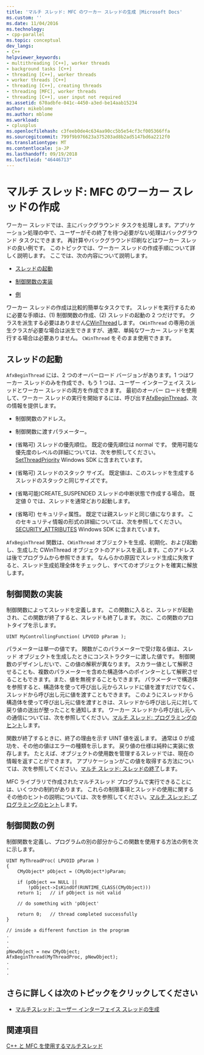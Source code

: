 ```yaml
---
title: 'マルチ スレッド: MFC のワーカー スレッドの生成 |Microsoft Docs'
ms.custom: ''
ms.date: 11/04/2016
ms.technology:
- cpp-parallel
ms.topic: conceptual
dev_langs:
- C++
helpviewer_keywords:
- multithreading [C++], worker threads
- background tasks [C++]
- threading [C++], worker threads
- worker threads [C++]
- threading [C++], creating threads
- threading [MFC], worker threads
- threading [C++], user input not required
ms.assetid: 670adbfe-041c-4450-a3ed-be14aab15234
author: mikeblome
ms.author: mblome
ms.workload:
- cplusplus
ms.openlocfilehash: c3feeb0de4c634aa90cc5b5e54cf3cf005366ffa
ms.sourcegitcommit: 799f9b976623a375203ad8b2ad5147bd6a2212f0
ms.translationtype: MT
ms.contentlocale: ja-JP
ms.lasthandoff: 09/19/2018
ms.locfileid: "46446713"
---
```

# <a name="multithreading-creating-worker-threads-in-mfc"></a>マルチ スレッド: MFC のワーカー スレッドの作成

ワーカー スレッドでは、主にバックグラウンド タスクを処理します。アプリケーション処理の中で、ユーザーがその終了を待つ必要がない処理はバックグラウンド タスクにできます。 再計算やバックグラウンド印刷などはワーカー スレッドの良い例です。 このトピックでは、ワーカー スレッドの作成手順について詳しく説明します。 ここでは、次の内容について説明します。

- [スレッドの起動](#_core_starting_the_thread)

- [制御関数の実装](#_core_implementing_the_controlling_function)

- [例](#_core_controlling_function_example)

ワーカー スレッドの作成は比較的簡単なタスクです。 スレッドを実行するために必要な手順は、(1) 制御関数の作成、(2) スレッドの起動の 2 つだけです。 クラスを派生する必要はありません[CWinThread](../mfc/reference/cwinthread-class.md)します。 `CWinThread` の専用の派生クラスが必要な場合は派生できますが、通常、単純なワーカー スレッドを実行する場合は必要ありません。 `CWinThread` をそのまま使用できます。

##  <a name="_core_starting_the_thread"></a> スレッドの起動

`AfxBeginThread` には、2 つのオーバーロード バージョンがあります。1 つはワーカー スレッドのみを作成でき、もう 1 つは、ユーザー インターフェイス スレッドとワーカー スレッドの両方を作成できます。 最初のオーバー ロードを使用して、ワーカー スレッドの実行を開始するには、呼び出す[AfxBeginThread](../mfc/reference/application-information-and-management.md#afxbeginthread)、次の情報を提供します。

- 制御関数のアドレス。

- 制御関数に渡すパラメーター。

- (省略可) スレッドの優先順位。 既定の優先順位は normal です。 使用可能な優先度のレベルの詳細については、次を参照してください。 [SetThreadPriority](/windows/desktop/api/processthreadsapi/nf-processthreadsapi-setthreadpriority) Windows SDK に含まれています。

- (省略可) スレッドのスタック サイズ。 既定値は、このスレッドを生成するスレッドのスタックと同じサイズです。

- (省略可能)CREATE_SUSPENDED スレッドの中断状態で作成する場合。 既定値 0 では、スレッドを通常どおり起動します。

- (省略可) セキュリティ属性。 既定では親スレッドと同じ値になります。 このセキュリティ情報の形式の詳細については、次を参照してください。 [SECURITY_ATTRIBUTES](https://msdn.microsoft.com/library/windows/desktop/aa379560) Windows SDK に含まれています。

`AfxBeginThread` 関数は、`CWinThread` オブジェクトを生成、初期化、および起動し、生成した CWinThread オブジェクトのアドレスを返します。このアドレスは後でプログラムから参照できます。 なんらかの原因でスレッド生成に失敗すると、スレッド生成処理全体をチェックし、すべてのオブジェクトを確実に解放します。

##  <a name="_core_implementing_the_controlling_function"></a> 制御関数の実装

制御関数によってスレッドを定義します。 この関数に入ると、スレッドが起動され、この関数が終了すると、スレッドも終了します。 次に、この関数のプロトタイプを示します。

```
UINT MyControllingFunction( LPVOID pParam );
```

パラメーターは単一の値です。 関数がこのパラメーターで受け取る値は、スレッド オブジェクトを生成したときにコンストラクターに渡した値です。 制御関数のデザインしだいで、この値の解釈が異なります。 スカラー値として解釈させることも、複数のパラメーターを含めた構造体へのポインターとして解釈させることもできます。また、値を無視することもできます。 パラメーターで構造体を参照すると、構造体を使って呼び出し元からスレッドに値を渡すだけでなく、スレッドから呼び出し元に値を渡すこともできます。 このようにスレッドから構造体を使って呼び出し元に値を渡すときは、スレッドから呼び出し元に対して戻り値の送出が整ったことを通知します。 ワーカー スレッドから呼び出し元への通信については、次を参照してください。[マルチ スレッド: プログラミングのヒント](multithreading-programming-tips.md)します。

関数が終了するときに、終了の理由を示す UINT 値を返します。 通常は 0 が成功を、その他の値はエラーの種類を示します。 戻り値の仕様は純粋に実装に依存します。 たとえば、オブジェクトの使用数を管理するスレッドでは、現在の情報を返すことができます。 アプリケーションがこの値を取得する方法については、次を参照してください。[マルチ スレッド: スレッドの終了](multithreading-terminating-threads.md)します。

MFC ライブラリで作成されたマルチスレッド プログラムで実行できることには、いくつかの制約があります。 これらの制限事項とスレッドの使用に関するその他のヒントの説明については、次を参照してください。[マルチ スレッド: プログラミングのヒント](multithreading-programming-tips.md)します。

##  <a name="_core_controlling_function_example"></a> 制御関数の例

制御関数を定義し、プログラムの別の部分からこの関数を使用する方法の例を次に示します。

```
UINT MyThreadProc( LPVOID pParam )
{
    CMyObject* pObject = (CMyObject*)pParam;

    if (pObject == NULL ||
        !pObject->IsKindOf(RUNTIME_CLASS(CMyObject)))
    return 1;   // if pObject is not valid

    // do something with 'pObject'

    return 0;   // thread completed successfully
}

// inside a different function in the program
.
.
.
pNewObject = new CMyObject;
AfxBeginThread(MyThreadProc, pNewObject);
.
.
.
```

## <a name="what-do-you-want-to-know-more-about"></a>さらに詳しくは次のトピックをクリックしてください

- [マルチスレッド: ユーザー インターフェイス スレッドの生成](multithreading-creating-user-interface-threads.md)

## <a name="see-also"></a>関連項目

[C++ と MFC を使用するマルチスレッド](multithreading-with-cpp-and-mfc.md)